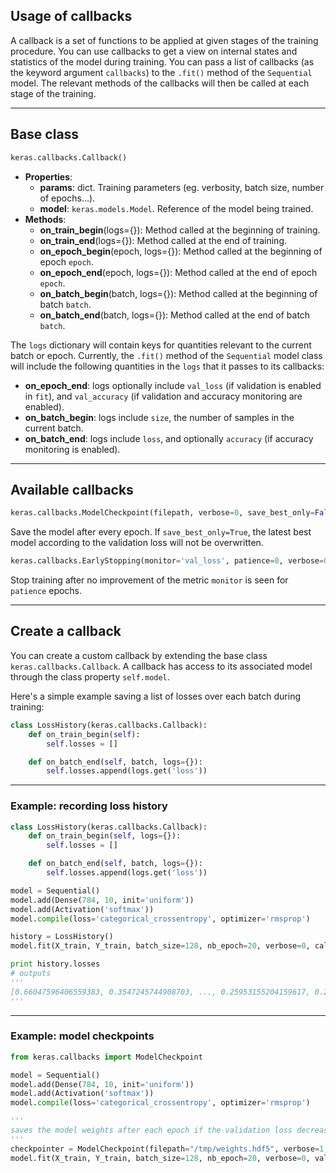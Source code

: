 ## Usage of callbacks

A callback is a set of functions to be applied at given stages of the training procedure. You can use callbacks to get a view on internal states and statistics of the model during training. You can pass a list of callbacks (as the keyword argument `callbacks`) to the `.fit()` method of the `Sequential` model. The relevant methods of the callbacks will then be called at each stage of the training. 

---

## Base class

```python
keras.callbacks.Callback()
```
- __Properties__:
    - __params__: dict. Training parameters (eg. verbosity, batch size, number of epochs...).
    - __model__: `keras.models.Model`. Reference of the model being trained.
- __Methods__:
    - __on_train_begin__(logs={}): Method called at the beginning of training.
    - __on_train_end__(logs={}): Method called at the end of training.
    - __on_epoch_begin__(epoch, logs={}): Method called at the beginning of epoch `epoch`.
    - __on_epoch_end__(epoch, logs={}): Method called at the end of epoch `epoch`.
    - __on_batch_begin__(batch, logs={}): Method called at the beginning of batch `batch`.
    - __on_batch_end__(batch, logs={}): Method called at the end of batch `batch`.

The `logs` dictionary will contain keys for quantities relevant to the current batch or epoch. Currently, the `.fit()` method of the `Sequential` model class will include the following quantities in the `logs` that it passes to its callbacks:
- __on_epoch_end__: logs optionally include `val_loss` (if validation is enabled in `fit`), and `val_accuracy` (if validation and accuracy monitoring are enabled).
- __on_batch_begin__: logs include `size`, the number of samples in the current batch.
- __on_batch_end__: logs include `loss`, and optionally `accuracy` (if accuracy monitoring is enabled).

---

## Available callbacks

```python
keras.callbacks.ModelCheckpoint(filepath, verbose=0, save_best_only=False)
```

Save the model after every epoch. If `save_best_only=True`, the latest best model according to the validation loss will not be overwritten. 


```python
keras.callbacks.EarlyStopping(monitor='val_loss', patience=0, verbose=0)
```

Stop training after no improvement of the metric `monitor` is seen for `patience` epochs.

---


## Create a callback

You can create a custom callback by extending the base class `keras.callbacks.Callback`. A callback has access to its associated model through the class property `self.model`.

Here's a simple example saving a list of losses over each batch during training:
```python
class LossHistory(keras.callbacks.Callback):
    def on_train_begin(self):
        self.losses = []

    def on_batch_end(self, batch, logs={}):
        self.losses.append(logs.get('loss'))
```

---

### Example: recording loss history

```python
class LossHistory(keras.callbacks.Callback):
    def on_train_begin(self, logs={}):
        self.losses = []

    def on_batch_end(self, batch, logs={}):
        self.losses.append(logs.get('loss'))

model = Sequential()
model.add(Dense(784, 10, init='uniform'))
model.add(Activation('softmax'))
model.compile(loss='categorical_crossentropy', optimizer='rmsprop')

history = LossHistory()
model.fit(X_train, Y_train, batch_size=128, nb_epoch=20, verbose=0, callbacks=[history])

print history.losses
# outputs
'''
[0.66047596406559383, 0.3547245744908703, ..., 0.25953155204159617, 0.25901699725311789]
'''
```

---

### Example: model checkpoints

```python
from keras.callbacks import ModelCheckpoint

model = Sequential()
model.add(Dense(784, 10, init='uniform'))
model.add(Activation('softmax'))
model.compile(loss='categorical_crossentropy', optimizer='rmsprop')

'''
saves the model weights after each epoch if the validation loss decreased
'''
checkpointer = ModelCheckpoint(filepath="/tmp/weights.hdf5", verbose=1, save_best_only=True)
model.fit(X_train, Y_train, batch_size=128, nb_epoch=20, verbose=0, validation_data=(X_test, Y_test), callbacks=[checkpointer])

```

